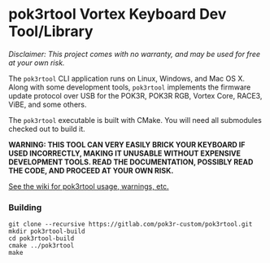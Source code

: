 # pok3rtool Vortex Keyboard Dev Tool/Library

*Disclaimer: This project comes with no warranty, and may be used for free at your own risk.*

The `pok3rtool` CLI application runs on Linux, Windows, and Mac OS X. Along with some development
tools, `pok3rtool` implements the firmware update protocol over USB for the POK3R, POK3R RGB,
Vortex Core, RACE3, ViBE, and some others.

The `pok3rtool` executable is built with CMake. You will need all submodules checked out to build it.

**WARNING: THIS TOOL CAN VERY EASILY BRICK YOUR KEYBOARD IF USED INCORRECTLY, MAKING IT
UNUSABLE WITHOUT EXPENSIVE DEVELOPMENT TOOLS. READ THE DOCUMENTATION, POSSIBLY READ THE
CODE, AND PROCEED AT YOUR OWN RISK.**

[See the wiki for pok3rtool usage, warnings, etc.](https://github.com/pok3r-custom/pok3rtool/wiki)

### Building

    git clone --recursive https://gitlab.com/pok3r-custom/pok3rtool.git
    mkdir pok3rtool-build
    cd pok3rtool-build
    cmake ../pok3rtool
    make

